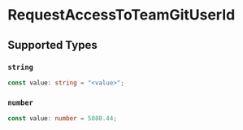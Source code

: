 # RequestAccessToTeamGitUserId


## Supported Types

### `string`

```typescript
const value: string = "<value>";
```

### `number`

```typescript
const value: number = 5080.44;
```

